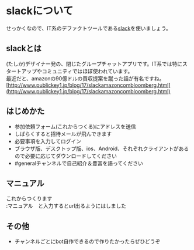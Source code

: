 # slackについて
せっかくなので、IT系のデファクトツールである[slack](https://slack.com/)を使いましょう。

## slackとは
(たしか)デザイナー発の、閉じたグループチャットアプリです。IT系では特にスタートアップやコミュニティではほぼ使われています。  
最近だと、amazonの90億ドルの買収提案を蹴った話が有名ですね。  
[http://www.publickey1.jp/blog/17/slackamazoncombloomberg.html](http://www.publickey1.jp/blog/17/slackamazoncombloomberg.html)

## はじめかた
- 参加依頼フォーム(これからつくる)にアドレスを送信
- しばらくすると招待メールが飛んできます
- 必要事項を入力してログイン
- ブラウザ版、デスクトップ版、ios、Android、それぞれクライアントがあるので必要に応じてダウンロードしてください
- #generalチャンネルで自己紹介＆豊富を語ってください

## マニュアル
これからつくります  
:マニュアル　と入力するとurl出るようにはしました

## その他
- チャンネルごとにbot自作できるので作りたかったらぜひどうぞ
